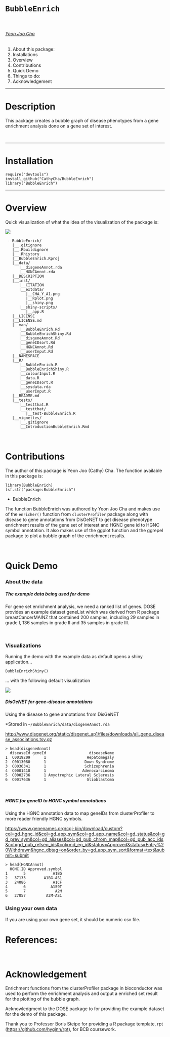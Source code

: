 # `BubbleEnrich`

&nbsp;

###### [Yeon Joo Cha](https://orcid.org/0000-0003-4609-4965)


<!-- TOCbelow -->
1. About this package:<br/>
2. Installations<br/>
3. Overview<br/>
4. Contributions<br/>
5. Quick Demo<br/>
6. Things to do:<br/>
7. Acknowledgement<br/>

<!-- TOCabove -->

----


# Description

This package creates a bubble graph of disease phenotypes from a gene enrichment analysis done on a gene set of interest.

&nbsp;

----

# Installation


```{r}
require("devtools")
install_github("CathyCha/BubbleEnrich")
library("BubbleEnrich")
```

----

# Overview


Quick visualization of what the idea of the visualization of the package is: 


![](./inst/extdata/CHA_Y_A1.png) 

```{r}
 --BubbleEnrich/
   |__.gitignore
   |__.Rbuildignore
   |__.Rhistory
   |__BubbleEnrich.Rproj
   |__data/
      |__disgeneAnnot.rda
      |__HGNCAnnot.rda
   |__DESCRIPTION
   |__inst/
      |__CITATION
      |__extdata/
         |__CHA_Y_A1.png
         |__Rplot.png
         |__shiny.png
      |__shiny-scripts/
         |__app.R
   |__LICENSE
   |__LICENSE.md
   |__man/
      |__BubbleEnrich.Rd
      |__BubbleEnrichShiny.Rd
      |__disgeneAnnot.Rd
      |__geneIDsort.Rd
      |__HGNCAnnot.Rd
      |__userInput.Rd
   |__NAMESPACE
   |__R/
      |__BubbleEnrich.R
      |__BubbleEnrichShiny.R
      |__colourInput.R
      |__data.R
      |__geneIDsort.R
      |__sysdata.rda
      |__userInput.R
   |__README.md
   |__tests/
      |__testthat.R
      |__testthat/
         |__test-BubbleEnrich.R
   |__vignettes/
      |__.gitignore
      |__IntroductionBubbleEnrich.Rmd
```

&nbsp;


# Contributions

The author of this package is Yeon Joo (Cathy) Cha. The function available in this package is: 

```{r}
library(BubbleEnrich)
lsf.str("package:BubbleEnrich")
```

* BubbleEnrich 


The function BubbleEnrich was authored by Yeon Joo Cha and makes use of the <code>enricher()</code> function from <code>clusterProfiler</code> package along with disease to gene annotations from DisGeNET to get disease phenotype enrichment results of the gene set of interest and HGNC gene id to HGNC symbol annotation. It also makes use of the ggplot function and the ggrepel package to plot a bubble graph of the enrichment results.

&nbsp;


# Quick Demo 


### About the data

##### The example data being used for demo

For gene set enrichment analysis, we need a ranked list of genes. DOSE provides an example dataset geneList which was derived from R package breastCancerMAINZ that contained 200 samples, including 29 samples in grade I, 136 samples in grade II and 35 samples in grade III.


&nbsp;

### Visualizations 


Running the demo with the example data as default opens a shiny application...


```{r}
BubbleEnrichShiny()
```

... with the following default visualization 


![](./inst/extdata/shiny.png)


##### DisGeNET for gene-disease annotations

Using the disease to gene annotations from DisGeNET 

*Stored in <code>~/BubbleEnrich/data/disgeneAnnot.rda</code>

http://www.disgenet.org/static/disgenet_ap1/files/downloads/all_gene_disease_associations.tsv.gz


```{r}
> head(disgeneAnnot)
  diseaseId geneId                   diseaseName
1  C0019209      1                  Hepatomegaly
2  C0013080      1                 Down Syndrome
3  C0036341      1                 Schizophrenia
4  C0001418      1                Adenocarcinoma
5  C0002736      1 Amyotrophic Lateral Sclerosis
6  C0017636      1                  Glioblastoma
```

&nbsp;

##### HGNC for geneID to HGNC symbol annotations

Using the HGNC annotation data to map geneIDs from clusterProfiler to more reader friendly HGNC symbols. 

https://www.genenames.org/cgi-bin/download/custom?col=gd_hgnc_id&col=gd_app_sym&col=gd_app_name&col=gd_status&col=gd_prev_sym&col=gd_aliases&col=gd_pub_chrom_map&col=gd_pub_acc_ids&col=gd_pub_refseq_ids&col=md_eg_id&status=Approved&status=Entry%20Withdrawn&hgnc_dbtag=on&order_by=gd_app_sym_sort&format=text&submit=submit

```{r}
> head(HGNCAnnot)
  HGNC.ID Approved.symbol
1       5            A1BG
2   37133        A1BG-AS1
3   24086            A1CF
4       6           A1S9T
5       7             A2M
6   27057         A2M-AS1
```

### Using your own data 

If you are using your own gene set, it should be numeric csv file. 


# References: 

&nbsp;


# Acknowledgement

Enrichment functions from the clusterProfiler package in bioconductor was used to perform the enrichment analysis and output a enriched set result for the plotting of the bubble graph.

 
Acknowledgment to the DOSE package to for providing the example dataset for the demo of this package. 

Thank you to Professor Boris Steipe for providing a R package template, rpt (https://github.com/hyginn/rpt), for BCB coursework. 

&nbsp;

&nbsp;
<!-- END -->
